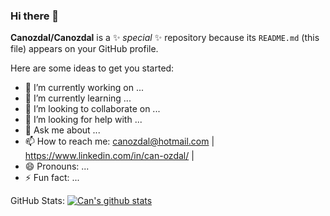 ### Hi there 👋


**Canozdal/Canozdal** is a ✨ _special_ ✨ repository because its `README.md` (this file) appears on your GitHub profile.

Here are some ideas to get you started:

- 🔭 I’m currently working on ...
- 🌱 I’m currently learning ...
- 👯 I’m looking to collaborate on ...
- 🤔 I’m looking for help with ...
- 💬 Ask me about ...
- 📫 How to reach me: canozdal@hotmail.com | https://www.linkedin.com/in/can-ozdal/  | 
- 😄 Pronouns: ...
- ⚡ Fun fact: ...

GitHub Stats:
[![Can's github stats](https://github-readme-stats.vercel.app/api?username=Canozdal&count_private=true&show_icons=true&theme=radical&hide_rank=false)](https://github.com/Canozdal/github-readme-stats)
